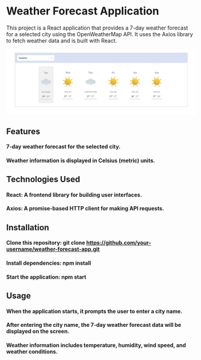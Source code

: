 # Weather Forecast Application
This project is a React application that provides a 7-day weather forecast for a selected city using the OpenWeatherMap API. It uses the Axios library to fetch weather data and is built with React.

![Weather-App](Weather-App.png)

## Features
#### 7-day weather forecast for the selected city.
#### Weather information is displayed in Celsius (metric) units.

## Technologies Used
#### React: A frontend library for building user interfaces.
#### Axios: A promise-based HTTP client for making API requests.

## Installation
#### Clone this repository: git clone https://github.com/your-username/weather-forecast-app.git
#### Install dependencies: npm install
#### Start the application: npm start

## Usage
#### When the application starts, it prompts the user to enter a city name.
#### After entering the city name, the 7-day weather forecast data will be displayed on the screen.
#### Weather information includes temperature, humidity, wind speed, and weather conditions.



